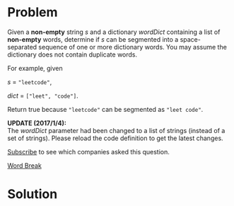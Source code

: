 
# Problem

Given a **non-empty** string _s_ and a dictionary _wordDict_ containing a list
of **non-empty** words, determine if _s_ can be segmented into a space-
separated sequence of one or more dictionary words. You may assume the
dictionary does not contain duplicate words.

For example, given

_s_ = `"leetcode"`,

_dict_ = `["leet", "code"]`.

Return true because `"leetcode"` can be segmented as `"leet code"`.

**UPDATE (2017/1/4):**  
The _wordDict_ parameter had been changed to a list of strings (instead of a
set of strings). Please reload the code definition to get the latest changes.

[Subscribe](/subscribe/) to see which companies asked this question.



[Word Break](https://leetcode.com/problems/word-break)

# Solution



